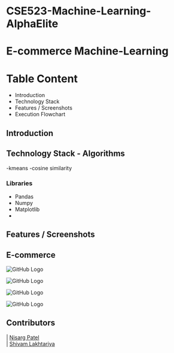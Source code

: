 # CSE523-Machine-Learning-AlphaElite


# E-commerce Machine-Learning


# Table Content
- Introduction
- Technology Stack
- Features / Screenshots
- Execution Flowchart

## Introduction


## Technology Stack - Algorithms

-kmeans
-cosine similarity

### Libraries
- Pandas
- Numpy
- Matplotlib
-

## Features / Screenshots

## E-commerce 

![GitHub Logo](https://github.com/shivamlakhtariya/TV_show_analysis/blob/main/Result/3%20name.JPG)

![GitHub Logo](https://github.com/shivamlakhtariya/TV_show_analysis/blob/main/Result/4%20show%20age%20wise.JPG)

![GitHub Logo](https://github.com/shivamlakhtariya/TV_show_analysis/blob/main/Result/6%20top%20imdb.JPG)

![GitHub Logo](https://github.com/shivamlakhtariya/TV_show_analysis/blob/main/Result/8%20all%20show.JPG)


## Contributors

| [Nisarg Patel](https://github.com/parth-27)                                                                                                            
| [Shivam Lakhtariya](https://github.com/shivamlakhtariya)
